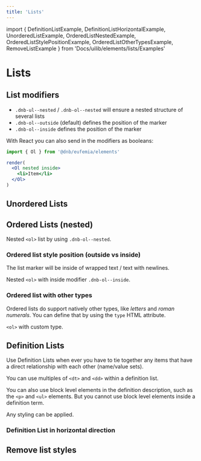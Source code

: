 ```yaml
---
title: 'Lists'
---
```


import {
DefinitionListExample,
DefinitionListHorizontalExample,
UnorderedListExample,
OrderedListNestedExample,
OrderedListStylePositionExample,
OrderedListOtherTypesExample,
RemoveListExample
} from 'Docs/uilib/elements/lists/Examples'

# Lists

## List modifiers

- `.dnb-ul--nested` / `.dnb-ol--nested` will ensure a nested structure of several lists
- `.dnb-ol--outside` (default) defines the position of the marker
- `.dnb-ol--inside` defines the position of the marker

With React you can also send in the modifiers as booleans:

```jsx
import { Ol } from '@dnb/eufemia/elements'

render(
  <Ol nested inside>
    <li>Item</li>
  </Ol>
)
```

## Unordered Lists

<UnorderedListExample />

## Ordered Lists (nested)

Nested `<ol>` list by using `.dnb-ol--nested`.

<OrderedListNestedExample />

### Ordered list style position (outside vs inside)

The list marker will be inside of wrapped text / text with newlines.

Nested `<ol>` with inside modifier `.dnb-ol--inside`.

<OrderedListStylePositionExample />

### Ordered list with other types

Ordered lists do support natively other types, like _letters_ and _roman numerals_. You can define that by using the `type` HTML attribute.

`<ol>` with custom type.

<OrderedListOtherTypesExample />

## Definition Lists

Use Definition Lists when ever you have to tie together any items that have a direct relationship with each other (name/value sets).

You can use multiples of `<dt>` and `<dd>` within a definition list.

You can also use block level elements in the definition description, such as the `<p>` and `<ul>` elements. But you cannot use block level elements inside a definition term.

Any styling can be applied.

<DefinitionListExample />

### Definition List in horizontal direction

<DefinitionListHorizontalExample />

## Remove list styles

<RemoveListExample />
